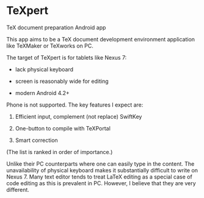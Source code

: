 TeXpert
=======

TeX document preparation Android app

This app aims to be a TeX document development environment application like TeXMaker or TeXworks on PC.

The target of TeXpert is for tablets like Nexus 7:

 *  lack physical keyboard
 
 *  screen is reasonably wide for editing
 
 *  modern Android 4.2+
 
Phone is not supported. The key features I expect are:

 1.  Efficient input, complement (not replace) SwiftKey
 
 2.  One-button to compile with TeXPortal
 
 3.  Smart correction

(The list is ranked in order of importance.)

Unlike their PC counterparts where one can easily type in the content. The unavailability of physical keyboard makes it substantially difficult to write on Nexus 7. Many text editor tends to treat LaTeX editing as a special case of code editing as this is prevalent in PC. However, I believe that they are very different.
